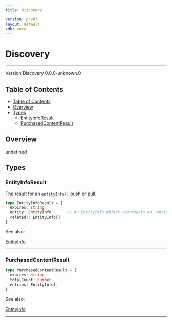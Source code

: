 ```yaml
---
title: Discovery

version: pr207
layout: default
sdk: core
---
```


# Discovery
---
Version Discovery 0.0.0-unknown.0

## Table of Contents
   - [Table of Contents](#table-of-contents)
   - [Overview](#overview)
   - [Types](#types)
     - [EntityInfoResult](#entityinforesult)
     - [PurchasedContentResult](#purchasedcontentresult)


## Overview
 undefined

## Types

### EntityInfoResult

The result for an `entityInfo()` push or pull.

```typescript
type EntityInfoResult = {
  expires: string
  entity: EntityInfo       // An EntityInfo object represents an "entity" on the platform. Currently, only entities of type `program` are supported. `programType` must be supplied to identify the program type.
  related?: EntityInfo[]
}
```

See also: 

[EntityInfo](../Entertainment/schemas/#EntityInfo)

---
### PurchasedContentResult



```typescript
type PurchasedContentResult = {
  expires: string
  totalCount: number
  entries: EntityInfo[]
}
```

See also: 

[EntityInfo](../Entertainment/schemas/#EntityInfo)

---